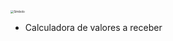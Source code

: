 <img src="http://coffito.gov.br/nsite/wp-content/uploads/2016/03/fisioterapia.jpg" alt="Símbolo" style="zoom:33%;" />



- Calculadora de valores a receber